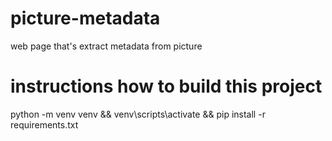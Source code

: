 # picture-metadata
web page that's extract metadata from picture
# instructions how to build this project
python -m venv venv && venv\scripts\activate && pip install -r requirements.txt
